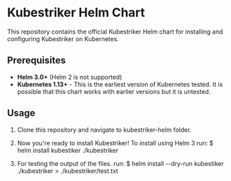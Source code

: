 # Kubestriker Helm Chart

This repository contains the official Kubestriker Helm chart for installing
and configuring Kubestriker on Kubernetes. 

## Prerequisites
  * **Helm 3.0+** (Helm 2 is not supported)
  * **Kubernetes 1.13+** - This is the earliest version of Kubernetes tested.
    It is possible that this chart works with earlier versions but it is
    untested.

## Usage

1. Clone this repository and navigate to kubestriker-helm folder.

2. Now you're ready to install Kubestriker! To install using Helm 3 run:
        $ helm install kubestiker ./kubestriker

3. For testing the output of the files. run:
        $ helm install --dry-run kubestiker ./kubestriker > ./kubestriker/test.txt

